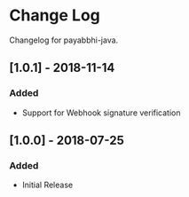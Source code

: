 # Change Log

Changelog for payabbhi-java.

## [1.0.1] - 2018-11-14
### Added
- Support for Webhook signature verification

## [1.0.0] - 2018-07-25
### Added
- Initial Release

